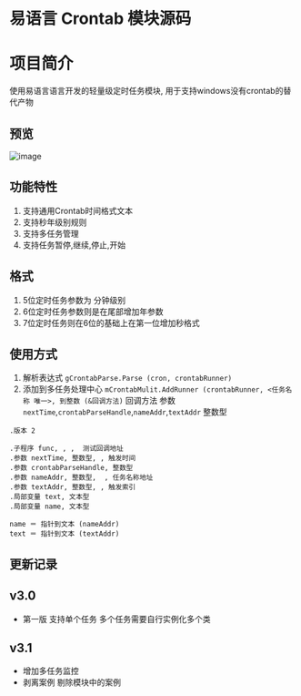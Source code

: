# 易语言 Crontab 模块源码

# 项目简介
使用易语言语言开发的轻量级定时任务模块, 用于支持windows没有crontab的替代产物

## 预览
![image](https://user-images.githubusercontent.com/20254874/201052723-4fe4b983-5ba8-401e-8874-8d12ddc7597e.png)


## 功能特性
  1. 支持通用Crontab时间格式文本
  2. 支持秒年级别规则
  3. 支持多任务管理
  4. 支持任务暂停,继续,停止,开始

## 格式
1. 5位定时任务参数为 分钟级别
2. 6位定时任务参数则是在尾部增加年参数
3. 7位定时任务则在6位的基础上在第一位增加秒格式

## 使用方式
  1. 解析表达式
     `gCrontabParse.Parse (cron, crontabRunner)`
  2. 添加到多任务处理中心
     `mCrontabMulit.AddRunner (crontabRunner, <任务名称 唯一>, 到整数 (&回调方法)`
     回调方法 参数 `nextTime`,`crontabParseHandle`,`nameAddr`,`textAddr` 整数型
```易语言
.版本 2

.子程序 func, , ,  测试回调地址
.参数 nextTime, 整数型, , 触发时间
.参数 crontabParseHandle, 整数型
.参数 nameAddr, 整数型,  , 任务名称地址
.参数 textAddr, 整数型, , 触发索引
.局部变量 text, 文本型
.局部变量 name, 文本型

name ＝ 指针到文本 (nameAddr)
text ＝ 指针到文本 (textAddr)

```

## 更新记录

v3.0
--------
* 第一版 支持单个任务 多个任务需要自行实例化多个类

v3.1 
--------
* 增加多任务监控
* 剥离案例 剔除模块中的案例

